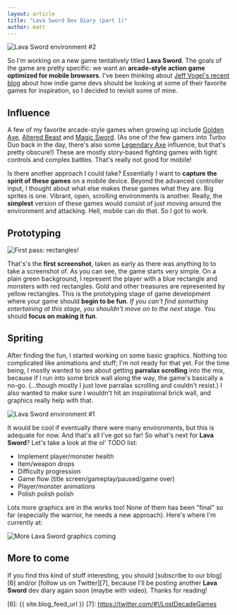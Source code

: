 ```yaml
---
layout: article
title: "Lava Sword Dev Diary (part 1)"
author: matt
---
```


<div class="full-frame"><img alt="Lava Sword environment #2" src="/media/images/posts/lava_sword/lava_sword_02.png"></div>

So I'm working on a new game tentatively titled **Lava Sword**. The goals of the game are pretty specific: we want an **arcade-style action game optimized for mobile browsers**. I've been thinking about [Jeff Vogel's recent blog][1] about how indie game devs should be looking at some of their favorite games for inspiration, so I decided to revisit some of mine.

## Influence

A few of my favorite arcade-style games when growing up include [Golden Axe][2], [Altered Beast][3] and [Magic Sword][4]. (As one of the few gamers into Turbo Duo back in the day, there's also some [Legendary Axe][5] influence, but that's pretty obscure!) These are mostly story-based fighting games with tight controls and complex battles. That's really not good for mobile!

Is there another approach I could take? Essentially I want to **capture the spirit of these games** on a mobile device. Beyond the advanced controller input, I thought about what else makes these games what they are. Big sprites is one. Vibrant, open, scrolling environments is another. Really, the **simplest** version of these games would consist of just moving around the environment and attacking. Hell, mobile can do that. So I got to work.

## Prototyping

<img alt="First pass: rectangles!" src="/media/images/posts/lava_sword/rectangles.png">

That's's the **first screenshot**, taken as early as there was anything to to take a screenshot of. As you can see, the game starts very simple. On a plain green background, I represent the player with a blue rectangle and monsters with red rectangles. Gold and other treasures are represented by yellow rectangles. This is the prototyping stage of game development where your game should **begin to be fun**. _If you can't find something entertaining at this stage, you shouldn't move on to the next stage._ You should **focus on making it fun**.

## Spriting

After finding the fun, I started working on some basic graphics. Nothing too complicated like animations and stuff; I'm not ready for that yet. For the time being, I mostly wanted to see about getting **parralax scrolling** into the mix, because if I run into some brick wall along the way, the game's basically a no-go. (…though mostly I just love parralax scrolling and couldn't resist.) I also wanted to make sure I wouldn't hit an inspirational brick wall, and graphics really help with that.

<div class="full-frame"><img alt="Lava Sword environment #1" src="/media/images/posts/lava_sword/lava_sword_01.png"></div>

It would be cool if eventually there were many environments, but this is adequate for now. And that's all I've got so far! So what's next for **Lava Sword**? Let's take a look at the ol' TODO list:

* Implement player/monster health
* Item/weapon drops
* Difficulty progression
* Game flow (title screen/gameplay/paused/game over)
* Player/monster animations
* Polish polish polish

Lots more graphics are in the works too! None of them has been "final" so far (especially the warrior, he needs a new approach). Here's where I'm currently at:

<img alt="More Lava Sword graphics coming" src="/media/images/posts/lava_sword/more_gfx_coming.png">

## More to come

If you find this kind of stuff interesting, you should [subscribe to our blog][6] and/or [follow us on Twitter][7], because I'll be posting another **Lava Sword** dev diary again soon (maybe with video). Thanks for reading!

[1]: http://www.gamasutra.com/view/feature/6698/principles_of_an_indie_game_bottom_.php
[2]: http://www.youtube.com/watch?v=hU6E8ZuTMxA
[3]: http://www.youtube.com/watch?v=9N93qVpk1Wc
[4]: http://www.youtube.com/watch?v=SKRXg0AISG4
[5]: http://www.youtube.com/watch?v=wrp5gsfqckU
[6]: {{ site.blog_feed_url }}
[7]: https://twitter.com/#!/LostDecadeGames
